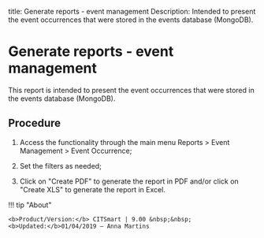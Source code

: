 title: Generate reports - event management
Description: Intended to present the event occurrences that were stored in the events database (MongoDB).
# Generate reports - event management
This report is intended to present the event occurrences that were stored in the events database (MongoDB).

Procedure
-------------

1.  Access the functionality through the main menu Reports \> Event Management
    \> Event Occurrence;

2.  Set the filters as needed;

3.  Click on "Create PDF" to generate the report in PDF and/or click on "Create
    XLS" to generate the report in Excel.



!!! tip "About"

    <b>Product/Version:</b> CITSmart | 9.00 &nbsp;&nbsp;
    <b>Updated:</b>01/04/2019 – Anna Martins
